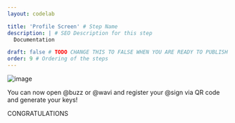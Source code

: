 ```yaml
---
layout: codelab

title: 'Profile Screen' # Step Name
description: | # SEO Description for this step
  Documentation

draft: false # TODO CHANGE THIS TO FALSE WHEN YOU ARE READY TO PUBLISH THE PAGE
order: 9 # Ordering of the steps
---
```






![image](https://github.com/atsign-foundation/atsign.dev/blob/trunk/content/en/docs/Archives/guides/dess-setup/dess-aws/images/clip_image013-162728550968121.jpg?raw=true)

You can now open @buzz or @wavi and register your @sign via QR code and generate your keys!

CONGRATULATIONS